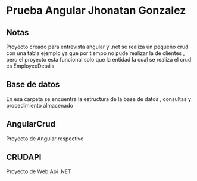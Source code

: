# Prueba Angular Jhonatan Gonzalez

## Notas

Proyecto creado para entrevista angular y .net se realiza un pequeño crud con una tabla ejemplo  ya que por tiempo  no pude realizar la de clientes , pero el proyecto esta funcional solo que la entidad la cual se realiza el crud es EmployeeDetails

## Base de datos

En esa  carpeta se encuentra  la estructura de la base de datos , consultas y procedimiento almacenado


## AngularCrud

Proyecto de Angular respectivo

## CRUDAPI

Proyecto de Web Api .NET



